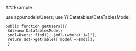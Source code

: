 ###Example

use app\models\Users; 
use YiiDatatables\DataTablesModel;

    public function getUsers(){
     $dt=new DataTablesModel; 
     $mdl=Users::find(); $mdl->where('1=1'); 
     return $dt->getTable(['model'=>$mdl]); 
     }
